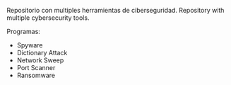 Repositorio con multiples herramientas de ciberseguridad.
Repository with multiple cybersecurity tools.

Programas: 

- Spyware
- Dictionary Attack
- Network Sweep
- Port Scanner
- Ransomware